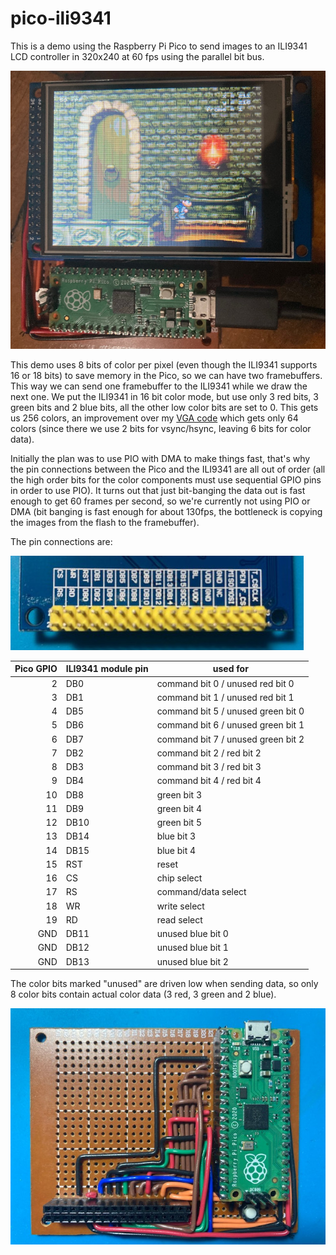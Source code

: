 # pico-ili9341

This is a demo using the Raspberry Pi Pico to send images to an ILI9341 LCD controller in 320x240 at 60 fps using the parallel bit bus.

![Screen](images/running.jpg)

This demo uses 8 bits of color per pixel (even though the ILI9341 supports 16 or 18 bits) to save memory in the Pico, so we can have two framebuffers. This way we can send one framebuffer to the ILI9341 while we draw the next one. We put the ILI9341 in 16 bit color mode, but use only 3 red bits, 3 green bits and 2 blue bits, all the other low color bits are set to 0. This gets us 256 colors, an improvement over my [VGA code](https://github.com/moefh/pico-loser) which gets only 64 colors (since there we use 2 bits for vsync/hsync, leaving 6 bits for color data).

Initially the plan was to use PIO with DMA to make things fast, that's why the pin connections between the Pico and the ILI9341 are all out of order (all the high order bits for the color components must use sequential GPIO pins in order to use PIO). It turns out that just bit-banging the data out is fast enough to get 60 frames per second, so we're currently not using PIO or DMA (bit banging is fast enough for about 130fps, the bottleneck is copying the images from the flash to the framebuffer).

The pin connections are:

![ILI9341 board pinout](images/lcd-pinout.jpg)

|  Pico GPIO | ILI9341 module pin | used for                           |
|-----------:|--------------------|------------------------------------|
|          2 | DB0                | command bit 0 / unused red bit 0   |
|          3 | DB1                | command bit 1 / unused red bit 1   |
|          4 | DB5                | command bit 5 / unused green bit 0 |
|          5 | DB6                | command bit 6 / unused green bit 1 |
|          6 | DB7                | command bit 7 / unused green bit 2 |
|          7 | DB2                | command bit 2 / red bit 2          |
|          8 | DB3                | command bit 3 / red bit 3          |
|          9 | DB4                | command bit 4 / red bit 4          |
|         10 | DB8                | green bit 3                        |
|         11 | DB9                | green bit 4                        |
|         12 | DB10               | green bit 5                        |
|         13 | DB14               | blue bit 3                         |
|         14 | DB15               | blue bit 4                         |
|         15 | RST                | reset                              |
|         16 | CS                 | chip select                        |
|         17 | RS                 | command/data select                |
|         18 | WR                 | write select                       |
|         19 | RD                 | read select                        |
|        GND | DB11               | unused blue bit 0                  |
|        GND | DB12               | unused blue bit 1                  |
|        GND | DB13               | unused blue bit 2                  |

The color bits marked "unused" are driven low when sending data, so only 8 color bits contain actual color data (3 red, 3 green and 2 blue).

![Screen](images/board.jpg)

